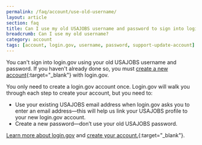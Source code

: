 ```yaml
---
permalink: /faq/account/use-old-username/
layout: article
section: faq
title: Can I use my old USAJOBS username and password to sign into login.gov?
breadcrumb: Can I use my old username?
category: account
tags: [account, login.gov, username, password, support-update-account]
---
```


You can't sign into login.gov using your old USAJOBS username and password. If you haven't already done so, you must [create a new account](https://www.usajobs.gov/Applicant/ProfileDashboard/Home/){:target="_blank"} with login.gov.

You only need to create a login.gov account once. Login.gov will walk you through each step to create your account, but you need to:

*	Use your existing USAJOBS email address when login.gov asks you to enter an email address—this will help us link your USAJOBS profile to your new login.gov account.
*	Create a new password—don’t use your old USAJOBS password.

[Learn more about login.gov](../login-gov/) and [create your account.](https://www.usajobs.gov/Applicant/ProfileDashboard/Home/){:target="_blank"}.
